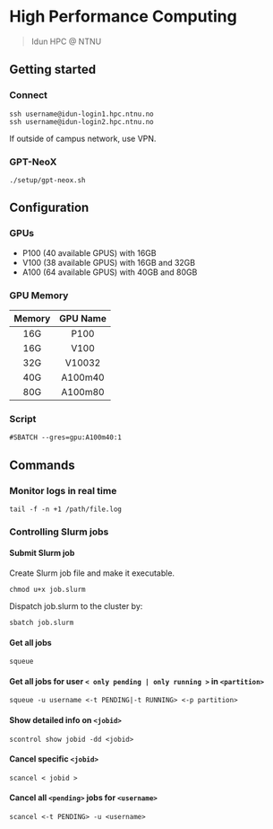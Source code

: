 # High Performance Computing

> Idun HPC @ NTNU


## Getting started

### Connect
```shell
ssh username@idun-login1.hpc.ntnu.no
ssh username@idun-login2.hpc.ntnu.no
```

If outside of campus network, use VPN.

### GPT-NeoX
```shell
./setup/gpt-neox.sh
```

## Configuration

### GPUs

* P100 (40 available GPUS) with 16GB
* V100 (38 available GPUS) with 16GB and 32GB
* A100 (64 available GPUS) with 40GB and 80GB

### GPU Memory
|Memory|GPU Name|
|:---:|:---:|
|16G|P100|
|16G|V100|
|32G|V10032|
|40G|A100m40|
|80G|A100m80|

### Script
```shell
#SBATCH --gres=gpu:A100m40:1
```

## Commands

### Monitor logs in real time
```shell
tail -f -n +1 /path/file.log
```

### Controlling Slurm jobs
#### **Submit Slurm job**
Create Slurm job file and make it executable.
```shell
chmod u+x job.slurm
```
Dispatch job.slurm to the cluster by:
```shell
sbatch job.slurm
```

#### **Get all jobs**
```shell
squeue
```

#### **Get all jobs for user `< only pending | only running >` in `<partition>`**
```shell
squeue -u username <-t PENDING|-t RUNNING> <-p partition>
```

#### **Show detailed info on `<jobid>`**
```shell 
scontrol show jobid -dd <jobid>
```

#### **Cancel specific `<jobid>`**
```shell
scancel < jobid >
```

#### **Cancel all `<pending>` jobs for `<username>`**
```shell
scancel <-t PENDING> -u <username>
```


